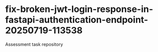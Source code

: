 # fix-broken-jwt-login-response-in-fastapi-authentication-endpoint-20250719-113538
Assessment task repository
